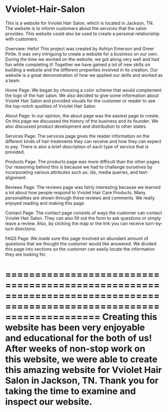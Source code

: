 # Vviolet-Hair-Salon
This is a website for Vviolet Hair Salon, which is located in Jackson, TN. The website is to inform customers about the services that the salon provides. This website could also be used to create a personal relationship with customers.

Overview:
Hello! This project was created by Ashlyn Emerson and Greer Pirtle. 
It was very intriguing to create a website for a business on our own. 
During the time we worked on the website, we got along very well and had fun while completing it!
Together we have gained a lot of new skills on building a website and the different properties involved in its creation.
Our website is a great demonstration of how we applied our skills and worked as a team.


Home Page:
We began by choosing a color scheme that would complement the logo of the hair salon. We also decided to give some information about Vviolet Hair Salon and provided visuals for the customer or reader to see the top-notch qualities of Vviolet Hair Salon.


About Page:
In our opinion, the about page was the easiest page to create. On this page we discussed the history of the business and its founder. 
We also discussed product development and distribution to other states.


Services Page:
The services page gives the reader information on the different kinds of hair treatments they can receive and how they can expect to pay. 
There is also a brief description of each type of service that is provided.


Products Page:
The products page was more difficult than the other pages. Our reasoning behind this is because we had to challenge ourselves by incorporating various attributes such as: ids, media queries, and text-alignment.


Reviews Page:
The reviews page was fairly interesting because we learned a lot about how people respond to Vviolet Hair Care Products. Many personalities are shown through these reviews and comments. We really enjoyed reading and making this page.


Contact Page:
The contact page consists of ways the customer can contact Vviolet Hair Salon. They can also fill out the form to ask questions or simply leave a review. Also, by clicking the map or the link you can receive turn-by-turn directions.


FAQS Page:
We made sure this page involved an abundant amount of questions that we thought the customer would like answered. We divided this page into sections so the customer can easily locate the information they are looking for.


========================================================================================================================
Creating this website has been very enjoyable and educational for the both of us! After weeks of non-stop work on this website, we were able to create this amazing website for Vviolet Hair Salon in Jackson, TN. Thank you for taking the time to examine and inspect our website. 
========================================================================================================================
